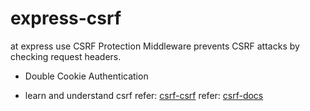 # express-csrf
at express use CSRF Protection Middleware prevents CSRF attacks by checking request headers.

- Double Cookie Authentication

- learn and understand csrf
refer: [csrf-csrf](https://github.com/Psifi-Solutions/csrf-csrf)
refer: [csrf-docs](https://tech.meituan.com/2018/10/11/fe-security-csrf.html)